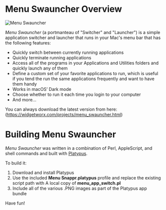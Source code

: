 # Menu Swauncher Overview

![Menu Swauncher](https://widgetworx.com/resources/menu_swauncher.png)

*Menu Swauncher* (a portmanteau of "Switcher" and "Launcher") is a simple application switcher and launcher that runs in your Mac's menu bar that has the following features:

- Quickly switch between currently running applications
- Quickly terminate running applications
- Access all of the programs in your Applications and Utilities folders and quickly launch any of them
- Define a custom set of your favorite applications to run, which is useful if you tend the run the same applications frequently and want to have them handy
- Works in macOS’ Dark mode
- Choose whether to run it each time you login to your computer
- And more...

You can always download the latest version from here:
(https://widgetworx.com/projects/menu_swauncher.html)

# Building Menu Swauncher

*Menu Swauncher* was written in a combination of Perl, AppleScript, and shell commands and built with [Platypus](https://www.sveinbjorn.org/platypus).

To build it:

1. Download and install Platypus
2. Use the included **Menu Snappr.platypus** profile and replace the existing script path with A local copy of **menu_app_switch.pl**
3. Include all of the various .PNG images as part of the Platypus app bundle

Have fun!


